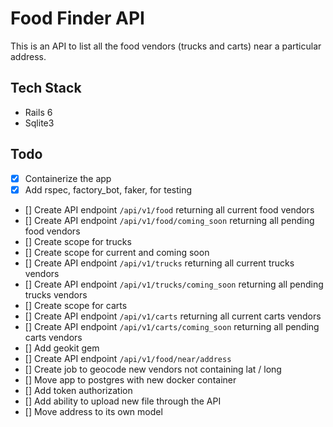 # Food Finder API

This is an API to list all the food vendors (trucks and carts) near a particular address.

## Tech Stack

- Rails 6
- Sqlite3

## Todo

- [x] Containerize the app
- [x] Add rspec, factory_bot, faker, for testing
- [] Create API endpoint `/api/v1/food` returning all current food vendors
- [] Create API endpoint `/api/v1/food/coming_soon` returning all pending food vendors
- [] Create scope for trucks
- [] Create scope for current and coming soon
- [] Create API endpoint `/api/v1/trucks` returning all current trucks vendors
- [] Create API endpoint `/api/v1/trucks/coming_soon` returning all pending trucks vendors
- [] Create scope for carts
- [] Create API endpoint `/api/v1/carts` returning all current carts vendors
- [] Create API endpoint `/api/v1/carts/coming_soon` returning all pending carts vendors
- [] Add geokit gem
- [] Create API endpoint `/api/v1/food/near/address`
- [] Create job to geocode new vendors not containing lat / long
- [] Move app to postgres with new docker container
- [] Add token authorization
- [] Add ability to upload new file through the API
- [] Move address to its own model
